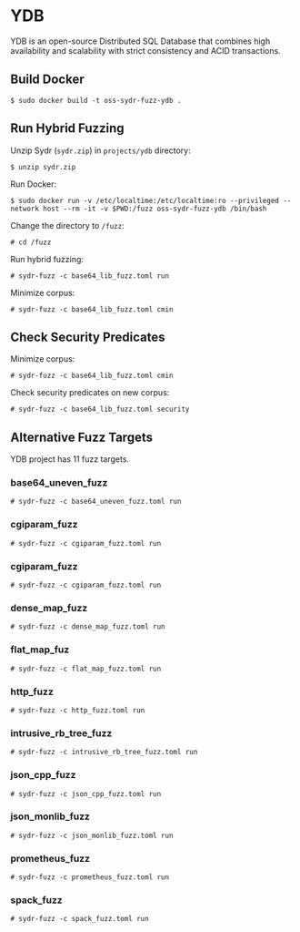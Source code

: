 # YDB

YDB is an open-source Distributed SQL Database that combines high availability and scalability with strict consistency and ACID transactions.

## Build Docker

    $ sudo docker build -t oss-sydr-fuzz-ydb .

## Run Hybrid Fuzzing

Unzip Sydr (`sydr.zip`) in `projects/ydb` directory:

    $ unzip sydr.zip

Run Docker:

    $ sudo docker run -v /etc/localtime:/etc/localtime:ro --privileged --network host --rm -it -v $PWD:/fuzz oss-sydr-fuzz-ydb /bin/bash

Change the directory to `/fuzz`:

    # cd /fuzz

Run hybrid fuzzing:

    # sydr-fuzz -c base64_lib_fuzz.toml run

Minimize corpus:

    # sydr-fuzz -c base64_lib_fuzz.toml cmin

## Check Security Predicates

Minimize corpus:

    # sydr-fuzz -c base64_lib_fuzz.toml cmin

Check security predicates on new corpus:

    # sydr-fuzz -c base64_lib_fuzz.toml security

## Alternative Fuzz Targets

YDB project has 11 fuzz targets.

### base64_uneven_fuzz

    # sydr-fuzz -c base64_uneven_fuzz.toml run

### cgiparam_fuzz

    # sydr-fuzz -c cgiparam_fuzz.toml run

### cgiparam_fuzz

    # sydr-fuzz -c cgiparam_fuzz.toml run

### dense_map_fuzz

    # sydr-fuzz -c dense_map_fuzz.toml run

### flat_map_fuz

    # sydr-fuzz -c flat_map_fuzz.toml run

### http_fuzz

    # sydr-fuzz -c http_fuzz.toml run

### intrusive_rb_tree_fuzz

    # sydr-fuzz -c intrusive_rb_tree_fuzz.toml run

### json_cpp_fuzz

    # sydr-fuzz -c json_cpp_fuzz.toml run

### json_monlib_fuzz

    # sydr-fuzz -c json_monlib_fuzz.toml run

### prometheus_fuzz

    # sydr-fuzz -c prometheus_fuzz.toml run

### spack_fuzz

    # sydr-fuzz -c spack_fuzz.toml run
